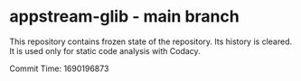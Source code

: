 # appstream-glib - main branch

This repository contains frozen state of the repository.
Its history is cleared. It is used only for static code
analysis with Codacy.

Commit Time: 1690196873